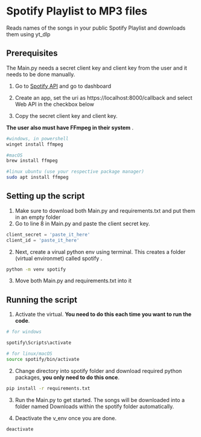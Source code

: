 # Spotify Playlist to MP3 files

Reads names of the songs in your public Spotify Playlist and downloads them using yt_dlp

## Prerequisites 

The Main.py needs a secret client key and client key from the user and it needs to be done manually.
1. Go to [Spotify API](https://developer.spotify.com/dashboard) and go to dashboard 

2. Create an app, set the uri as https://localhost:8000/callback and select Web API in the checkbox below

3. Copy the secret client key and client key.

**The user also must have FFmpeg in their system**  .

```bash
#windows, in powershell
winget install ffmpeg

#macOS
brew install ffmpeg

#linux ubuntu (use your respective package manager)
sudo apt install ffmpeg
```



## Setting up the script

1. Make sure to download both Main.py and requirements.txt and put them in an empty folder
2. Go to line 8 in Main.py and paste the client secret key.
```python
client_secret = 'paste_it_here'
client_id = 'paste_it_here'
```
2. Next, create a virual python env using terminal. This creates a folder (virtual environmet) called spotify .
```bash
python -m venv spotify
```
3. Move both Main.py and requirements.txt into it

## Running the script

1. Activate the virtual. **You need to do this each time you want to run the code**.
```bash
# for windows

spotify\Scripts\activate

# for linux/macOS
source spotify/bin/activate
```
2. Change directory into spotify folder and download required python packages, **you only need to do this once**.
```bash
pip install -r requirements.txt
```
3. Run the Main.py to get started. The songs will be downloaded into a folder named Downloads within the spotify folder automatically.

4. Deactivate the v_env once you are done.
```bash
deactivate
```




